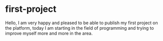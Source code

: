 # first-project
Hello, I am very happy and pleased to be able to publish my first project on the platform, today I am starting in the field of programming and trying to improve myself more and more in the area.
